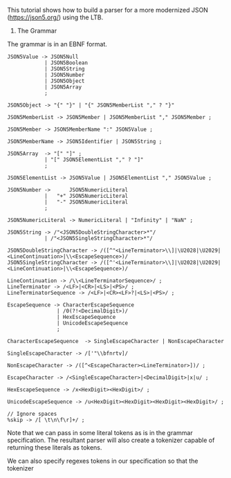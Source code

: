 
This tutorial shows how to build a parser for a more modernized JSON (https://json5.org/) using the LTB.

1. The Grammar

The grammar is in an EBNF format.

```
JSON5Value -> JSON5Null
            | JSON5Boolean
            | JSON5String
            | JSON5Number
            | JSON5Object
            | JSON5Array
            ;
 
JSON5Object -> "{" "}" | "{" JSON5MemberList "," ? "}"

JSON5MemberList -> JSON5Member | JSON5MemberList "," JSON5Member ;

JSON5Member -> JSON5MemberName ":" JSON5Value ;

JSON5MemberName -> JSON5Identifier | JSON5String ;

JSON5Array  -> "[" "]" ;
            | "[" JSON5ElementList "," ? "]"
            ;

JSON5ElementList -> JSON5Value | JSON5ElementList "," JSON5Value ;

JSON5Number ->      JSON5NumericLiteral
            |   "+" JSON5NumericLiteral
            |   "-" JSON5NumericLiteral
            ;

JSON5NumericLiteral -> NumericLiteral | "Infinity" | "NaN" ;

JSON5String -> /"<JSON5DoubleStringCharacter>*"/
            | /"<JSON5SingleStringCharacter>*"/

JSON5DoubleStringCharacter -> /([^"<LineTerminator>\\]|\U2028|\U2029|<LineContinuation>|\\<EscapeSequence>)/
JSON5SingleStringCharacter -> /([^'<LineTerminator>\\]|\U2028|\U2029|<LineContinuation>|\\<EscapeSequence>)/

LineContinuation -> /\\<LineTerminatorSequence>/ ;
LineTerminator -> /<LF>|<CR>|<LS>|<PS>/ ;
LineTerminatorSequence -> /<LF>|<CR><LF>?|<LS>|<PS>/ ;

EscapeSequence -> CharacterEscapeSequence
                | /0(?!<DecimalDigit>)/
                | HexEscapeSequence
                | UnicodeEscapeSequence
                ;

CharacterEscapeSequence  -> SingleEscapeCharacter | NonEscapeCharacter

SingleEscapeCharacter -> /['"\\bfnrtv]/

NonEscapeCharacter -> /([^<EscapeCharacter><LineTerminator>])/ ;

EscapeCharacter -> /<SingleEscapeCharacter>|<DecimalDigit>|x|u/ ;

HexEscapeSequence -> /x<HexDigit><HexDigit>/ ;

UnicodeEscapeSequence -> /u<HexDigit><HexDigit><HexDigit><HexDigit>/ ;

// Ignore spaces
%skip -> /[ \t\n\f\r]+/ ;

```

Note that we can pass in some literal tokens as is in the grammar specification.  The resultant parser will also create a tokenizer capable of returning these literals as tokens.

We can also specify regexes tokens in our specification so that the tokenizer
